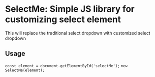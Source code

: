 # SelectMe: Simple JS library for customizing select element

This will replace the traditional select dropdown with customized select dropdown

## Usage
`const element = document.getElementById('selectMe');`
`new SelectMe(element);`
